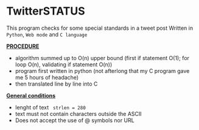 # TwitterSTATUS
This program checks for some special standards in a tweet post
Written in ``` Python ```,  ``` Web mode ``` and ```C language```

<ins> **PROCEDURE** </ins> <br>

* algorithm summed up to O(n) upper bound (first if statement O(1); for loop O(n), validating if statement O(n))
* program first written in python (not afterlong that my C program gave me 5 hours of headache)
* then translated line by line into C

<ins> **General conditions** </ins> <br>
* lenght of text ``` strlen = 280```
* text must not contain characters outside the ASCII
* Does not accept the use of @ symbols nor URL
